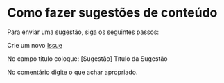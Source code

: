 # Como fazer sugestões de conteúdo

Para enviar uma sugestão, siga os seguintes passos:

Crie um novo [Issue](https://github.com/thiagolima-bm/magento2doc/issues/new)

No campo título coloque: [Sugestão] Título da Sugestão

No comentário digite o que achar apropriado.
